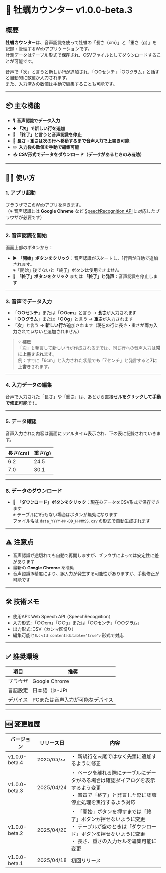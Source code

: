 # 🦪 牡蠣カウンター v1.0.0-beta.3

## 概要

**牡蠣カウンター**は、音声認識を使って牡蠣の「長さ（cm）」と「重さ（g）」を記録・管理するWebアプリケーションです。  
計測データはテーブル形式で保存され、CSVファイルとしてダウンロードすることが可能です。

音声で「次」と言うと新しい行が追加され、「○○センチ」「○○グラム」と話すと自動的に数値が入力されます。  
また、入力済みの数値は手動で編集することも可能です。

---

## 📦 主な機能

- 🎙️ **音声認識でデータ入力**
- ➕ **「次」で新しい行を追加**
- 🛑 **「終了」と言うと音声認識を停止**
- 🔁 **長さ・重さは次の行へ移動するまで音声入力で上書き可能**
- ✏️ **入力後の数値を手動で編集可能**
- 📥 **CSV形式でデータをダウンロード（データがあるときのみ有効）**

---

## 🧑‍💻 使い方

### 1. アプリ起動

ブラウザでこのWebアプリを開きます。  
（※ 音声認識には **Google Chrome** など [SpeechRecognition API](https://developer.mozilla.org/ja/docs/Web/API/SpeechRecognition) に対応したブラウザが必要です）

---

### 2. 音声認識を開始

画面上部のボタンから：

- ▶️ **「開始」ボタンをクリック**：音声認識がスタートし、1行目が自動で追加されます。  
  ※「開始」後でないと「終了」ボタンは使用できません
- 🛑 **「終了」ボタンをクリック** または **「終了」と発声**：音声認識を停止します

---

### 3. 音声でデータ入力

- 「**○○センチ**」または「**○○cm**」と言う → **長さ**が入力されます  
- 「**○○グラム**」または「**○○g**」と言う → **重さ**が入力されます  
- 「**次**」と言う → **新しい行**が追加されます（現在の行に長さ・重さが両方入力されていないと追加されません）

> 💡 **補足**：  
> 「次」と発言して新しい行が作成されるまでは、同じ行への音声入力は**常に上書きされます**。  
> 例：すでに「6cm」と入力された状態でも「7センチ」と発言すると**7に上書き**されます。

---

### 4. 入力データの編集

音声で入力された「長さ」や「重さ」は、あとから直接**セルをクリックして手動で修正可能**です。

---

### 5. データ確認

音声入力された内容は画面にリアルタイム表示され、下の表に記録されていきます。

| 長さ(cm) | 重さ(g) |
|----------|---------|
| 6.2      | 24.5    |
| 7.0      | 30.1    |

---

### 6. データのダウンロード

- 💾 **「ダウンロード」ボタンをクリック**：現在のデータをCSV形式で保存できます  
  ※ テーブルに1行もない場合はボタンが無効になります  
  ファイル名は `data_YYYY-MM-DD_HHMMSS.csv` の形式で自動生成されます

---

## ⚠️ 注意点

- 音声認識が途切れても自動で再開しますが、ブラウザによっては安定性に差があります  
- 最新の **Google Chrome** を推奨  
- 音声認識の精度により、誤入力が発生する可能性がありますが、手動修正が可能です

---

## 🛠️ 技術メモ

- 使用API: Web Speech API（SpeechRecognition）  
- 入力形式: 「○○cm」「○○g」または「○○センチ」「○○グラム」  
- 出力形式: CSV（カンマ区切り）  
- 編集可能セル: `<td contenteditable="true">` 形式で対応

---

## ✅ 推奨環境

| 項目 | 推奨 |
|------|------|
| ブラウザ | Google Chrome |
| 言語設定 | 日本語（ja-JP） |
| デバイス | PCまたは音声入力が可能なデバイス |

---

## 🆕 変更履歴

| バージョン | リリース日 | 内容 |
|------------|-----------|-----------|
| v1.0.0-beta.4 | 2025/05/xx | ・ 新規行を末尾ではなく先頭に追加するように修正 |
| v1.0.0-beta.3 | 2025/04/24 | ・ ページを離れる際にテーブルにデータがある場合は確認ダイアログを表示するよう変更<br>・ 音声で「終了」と発言した際に認識停止処理を実行するよう対応 |
| v1.0.0-beta.2 | 2025/04/20 | ・ 「開始」ボタンを押すまでは「終了」ボタンが押せないように変更<br>・ テーブルが空のときは「ダウンロード」ボタンを押せないように変更<br>・ 長さ、重さの入力セルを編集可能に変更 |
| v1.0.0-beta.1 | 2025/04/18 | 初回リリース |
